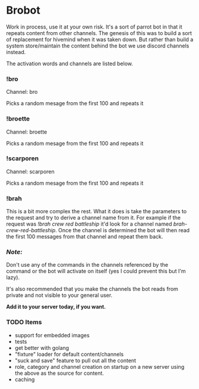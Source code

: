 # Brobot

Work in process, use it at your own risk.  It's a sort of parrot bot in that it 
repeats content from other channels.  The genesis of this was to build a sort of 
replacement for hivemind when it was taken down.  But rather than build a system 
store/maintain the content behind the bot we use discord channels instead.

The activation words and channels are listed below.  

### !bro
Channel: bro

Picks a random mesage from the first 100 and repeats it

### !broette
Channel: broette

Picks a random mesage from the first 100 and repeats it

### !scarporen
Channel: scarporen

Picks a random mesage from the first 100 and repeats it

### !brah
This is a bit more complex the rest.  What it does is take the parameters to 
the request and try to derive a channel name from it.  For example if the 
request was *!brah crew red battleship* it'd look for a channel named 
*brah-crew-red-battleship*.  Once the channel is determined the bot will then
read the first 100 messages from that channel and repeat them back.

### ***Note:***
Don't use any of the commands in the channels referenced by the command or 
the bot will activate on itself (yes I could prevent this but I'm lazy).  

It's also recommended that you make the channels the bot reads from private 
and not visible to your general user.

**Add it to your server today, if you want.**

### TODO Items

- support for embedded images
- tests
- get better with golang
- "fixture" loader for default content/channels
- "suck and save" feature to pull out all the content
- role, category and channel creation on startup on a new server using the above as the source for content.
- caching



